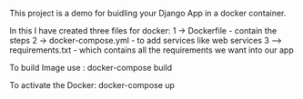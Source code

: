 This project is a demo for buidling your Django App in a docker container.

In this I have created three files for docker:
1 -> Dockerfile - contain the steps
2 -> docker-compose.yml - to add services like web services
3 --> requirements.txt - which contains all the requirements we want into our app

To build Image use :
docker-compose build

To activate the Docker:
docker-compose up
